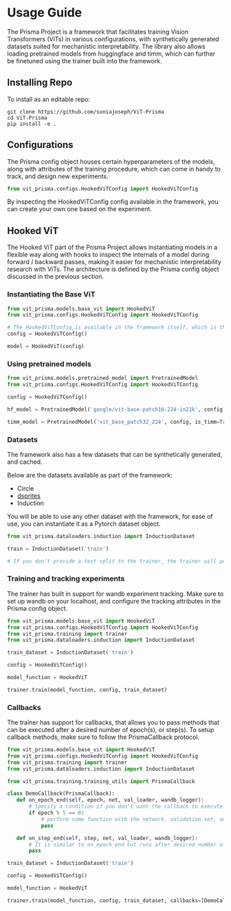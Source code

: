 # Usage Guide

The Prisma Project is a framework that facilitates training Vision Transformers (ViTs) in various configurations, with synthetically generated datasets suited for mechanistic interpretability. The library also allows loading pretrained models from huggingface and timm, which can further be finetuned using the trainer built into the framework.

## Installing Repo

To install as an editable repo:

```
git clone https://github.com/soniajoseph/ViT-Prisma
cd ViT-Prisma
pip install -e .
```

## Configurations 

The Prisma config object houses certain hyperparameters of the models, along with attributes of the training procedure, which can come in handy to track, and design new experiments. 

```python
from vit_prisma.configs.HookedViTConfig import HookedViTConfig
```
By inspecting the HookedViTConfig config available in the framework, you can create your own one based on the experiment.

## Hooked ViT

The Hooked ViT part of the Prisma Project allows instantiating models in a flexible way along with hooks to inspect the internals of a model during forward / backward passes, making it easier for mechanistic interpretability research with ViTs. The architecture is defined by the Prisma config object discussed in the previous section.

### Instantiating the Base ViT 

```python
from vit_prisma.models.base_vit import HookedViT
from vit_prisma.configs.HookedViTConfig import HookedViTConfig

# The HookedViTConfig is available in the framework itself, which is the base setup for any experiment, one can customize it as per the requirements of an experiment.
config = HookedViTConfig()

model = HookedViT(config)
```

### Using pretrained models

```python
from vit_prisma.models.pretrained_model import PretrainedModel
from vit_prisma.configs.HookedViTConfig import HookedViTConfig

config = HookedViTConfig()

hf_model = PretrainedModel('google/vit-base-patch16-224-in21k', config)

timm_model = PretrainedModel('vit_base_patch32_224', config, is_timm=True)
```

### Datasets

The framework also has a few datasets that can be synthetically generated, and cached. 

Below are the datasets available as part of the framework: 
 - Circle
 - [dsprites](https://github.com/google-deepmind/dsprites-dataset)
 - Induction

You will be able to use any other dataset with the framework, for ease of use, you can instantiate it as a Pytorch dataset object.

 ```python
 from vit_prisma.dataloaders.induction import InductionDataset

 train = InductionDataset('train')

 # If you don't provide a test split to the trainer, the trainer will perform the train/test split for you.
 ```

 ### Training and tracking experiments

 The trainer has built in support for wandb experiment tracking. Make sure to set up wandb on your localhost, and configure the tracking attributes in the Prisma config object.

 ```python
 from vit_prisma.models.base_vit import HookedViT
 from vit_prisma.configs.HookedViTConfig import HookedViTConfig
 from vit_prisma.training import trainer
 from vit_prisma.dataloaders.induction import InductionDataset

 train_dataset = InductionDataset('train')

 config = HookedViTConfig()

 model_function = HookedViT

 trainer.train(model_function, config, train_dataset)
 ```

 ### Callbacks

The trainer has support for callbacks, that allows you to pass methods that can be executed after a desired number of epoch(s), or step(s). To setup callback methods, make sure to follow the PrismaCallback protocol.

 ```python
 from vit_prisma.models.base_vit import HookedViT
 from vit_prisma.configs.HookedViTConfig import HookedViTConfig
 from vit_prisma.training import trainer
 from vit_prisma.dataloaders.induction import InductionDataset

 from vit_prisma.training.training_utils import PrismaCallback

 class DemoCallback(PrismaCallback):
    def on_epoch_end(self, epoch, net, val_loader, wandb_logger):
        # Specify a condition if you don't want the callback to execute after each epoch
        if epoch % 5 == 0: 
            # perform some function with the network, validation set, and log it if required.
            pass

    def on_step_end(self, step, net, val_loader, wandb_logger):
        # It is similar to on_epoch_end but runs after desired number of steps instead of epochs
        pass

 train_dataset = InductionDataset('train')

 config = HookedViTConfig()

 model_function = HookedViT

 trainer.train(model_function, config, train_dataset, callbacks=[DemoCallback()])
 ```


